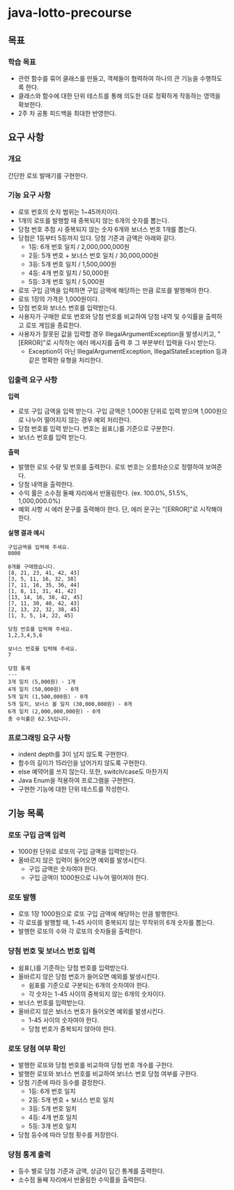 # java-lotto-precourse

## 목표

### 학습 목표

- 관련 함수를 묶어 클래스를 만들고, 객체들이 협력하여 하나의 큰 기능을 수행하도록 한다.
- 클래스와 함수에 대한 단위 테스트를 통해 의도한 대로 정확하게 작동하는 영역을 확보한다.
- 2주 차 공통 피드백을 최대한 반영한다.

## 요구 사항

### 개요

간단한 로또 발매기를 구현한다.

### 기능 요구 사항

- 로또 번호의 숫자 범위는 1~45까지이다.
- 1개의 로또를 발행할 때 중복되지 않는 6개의 숫자를 뽑는다.
- 당첨 번호 추첨 시 중복되지 않는 숫자 6개와 보너스 번호 1개를 뽑는다.
- 당첨은 1등부터 5등까지 있다. 당첨 기준과 금액은 아래와 같다.
  - 1등: 6개 번호 일치 / 2,000,000,000원
  - 2등: 5개 번호 + 보너스 번호 일치 / 30,000,000원
  - 3등: 5개 번호 일치 / 1,500,000원
  - 4등: 4개 번호 일치 / 50,000원
  - 5등: 3개 번호 일치 / 5,000원
- 로또 구입 금액을 입력하면 구입 금액에 해당하는 만큼 로또를 발행해야 한다.
- 로또 1장의 가격은 1,000원이다.
- 당첨 번호와 보너스 번호를 입력받는다.
- 사용자가 구매한 로또 번호와 당첨 번호를 비교하여 당첨 내역 및 수익률을 출력하고 로또 게임을 종료한다.
- 사용자가 잘못된 값을 입력할 경우 IllegalArgumentException을 발생시키고, "[ERROR]"로 시작하는 에러 메시지를 출력 후 그 부분부터 입력을 다시
  받는다.
  - Exception이 아닌 IllegalArgumentException, IllegalStateException 등과 같은 명확한 유형을 처리한다.

### 입출력 요구 사항

**입력**

- 로또 구입 금액을 입력 받는다. 구입 금액은 1,000원 단위로 입력 받으며 1,000원으로 나누어 떨어지지 않는 경우 예외 처리한다.
- 당첨 번호를 입력 받는다. 번호는 쉼표(,)를 기준으로 구분한다.
- 보너스 번호를 입력 받는다.

**출력**

- 발행한 로또 수량 및 번호를 출력한다. 로또 번호는 오름차순으로 정렬하여 보여준다.
- 당첨 내역을 출력한다.
- 수익 률은 소수점 둘째 자리에서 반올림한다. (ex. 100.0%, 51.5%, 1,000,000.0%)
- 예외 사항 시 에러 문구를 출력해야 한다. 단, 에러 문구는 "[ERROR]"로 시작해야 한다.

**실행 결과 예시**

```text
구입금액을 입력해 주세요.
8000

8개를 구매했습니다.
[8, 21, 23, 41, 42, 43] 
[3, 5, 11, 16, 32, 38] 
[7, 11, 16, 35, 36, 44] 
[1, 8, 11, 31, 41, 42] 
[13, 14, 16, 38, 42, 45] 
[7, 11, 30, 40, 42, 43] 
[2, 13, 22, 32, 38, 45] 
[1, 3, 5, 14, 22, 45]

당첨 번호를 입력해 주세요.
1,2,3,4,5,6

보너스 번호를 입력해 주세요.
7

당첨 통계
---
3개 일치 (5,000원) - 1개
4개 일치 (50,000원) - 0개
5개 일치 (1,500,000원) - 0개
5개 일치, 보너스 볼 일치 (30,000,000원) - 0개
6개 일치 (2,000,000,000원) - 0개
총 수익률은 62.5%입니다.
```

### 프로그래밍 요구 사항

- indent depth를 3이 넘지 않도록 구현한다.
- 함수의 길이가 15라인을 넘어가지 않도록 구현한다.
- else 예약어를 쓰지 않는다. 또한, switch/case도 마찬가지
- Java Enum을 적용하여 프로그램을 구현한다.
- 구현한 기능에 대한 단위 테스트를 작성한다.

## 기능 목록

### 로또 구입 금액 입력

- 1000원 단위로 로또의 구입 금액을 입력받는다.
- 올바르지 않은 입력이 들어오면 예외를 발생시킨다.
  - 구입 금액은 숫자여야 한다.
  - 구입 금액이 1000원으로 나누어 떨어져야 한다.

### 로또 발행

- 로또 1장 1000원으로 로또 구입 금액에 해당하는 만큼 발행한다.
- 각 로또를 발행할 때, 1-45 사이의 중복되지 않는 무작위의 6개 숫자를 뽑는다.
- 발행한 로또의 수와 각 로또의 숫자들을 출력한다.

### 당첨 번호 및 보너스 번호 입력

- 쉼표(,)를 기준하는 당첨 번호를 입력받는다.
- 올바르지 않은 당첨 번호가 들어오면 예외를 발생시킨다.
  - 쉼표를 기준으로 구분되는 6개의 숫자여야 한다.
  - 각 숫자는 1-45 사이의 중복되지 않는 6개의 숫자이다.
- 보너스 번호를 입력받는다.
- 올바르지 않은 보너스 번호가 들어오면 예외를 발생시킨다.
  - 1-45 사이의 숫자여야 한다.
  - 당첨 번호가 중복되지 않아야 한다.

### 로또 당첨 여부 확인

- 발행한 로또와 당첨 번호를 비교하여 당첨 번호 개수를 구한다.
- 발행한 로또와 보너스 번호를 비교하여 보너스 번호 당첨 여부를 구한다.
- 당첨 기준에 따라 등수를 결정한다.
  - 1등: 6개 번호 일치
  - 2등: 5개 번호 + 보너스 번호 일치
  - 3등: 5개 번호 일치
  - 4등: 4개 번호 일치
  - 5등: 3개 번호 일치
- 당첨 등수에 따라 당첨 횟수를 저장한다.

### 당첨 통계 출력

- 등수 별로 당첨 기준과 금액, 상금이 담긴 통계를 출력한다.
- 소수점 둘째 자리에서 반올림한 수익률을 출력한다.